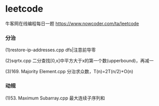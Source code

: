 # leetcode
牛客网在线编程每日一题 https://www.nowcoder.com/ta/leetcode

### 分治
(1)restore-ip-addresses.cpp      dfs|注意前导零

(2)sqrtx.cpp                     二分查找[0,x]中平方大于x的第一个数(upperbound)，再减一

(3)169. Majority Element.cpp     分治求众数，T(n)=2T(n/2)+O(n)

### 动规  
(1)53. Maximum Subarray.cpp      最大连续子序列和
